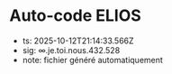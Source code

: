 # Auto-code ELIOS
- ts: 2025-10-12T21:14:33.566Z
- sig: ∞.je.toi.nous.432.528
- note: fichier généré automatiquement